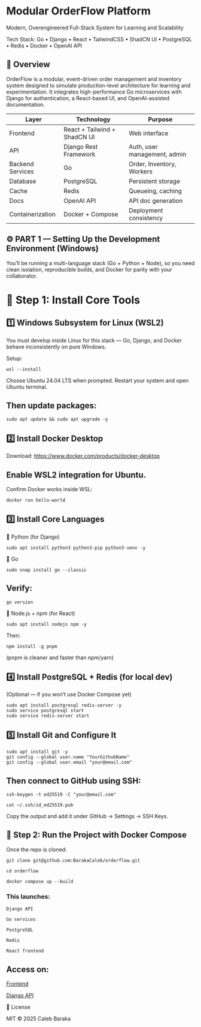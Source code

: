 # Modular OrderFlow Platform
Modern, Overengineered Full-Stack System for Learning and Scalability

Tech Stack: Go • Django • React • TailwindCSS • ShadCN UI • PostgreSQL • Redis • Docker • OpenAI API

## 📖 Overview

OrderFlow is a modular, event-driven order management and inventory system designed to simulate production-level architecture for learning and experimentation.
It integrates high-performance Go microservices with Django for authentication, a React-based UI, and OpenAI-assisted documentation.


| Layer            | Technology                   | Purpose                      |
| ---------------- | ---------------------------- | ---------------------------- |
| Frontend         | React + Tailwind + ShadCN UI | Web interface                |
| API              | Django Rest Framework        | Auth, user management, admin |
| Backend Services | Go                           | Order, Inventory, Workers    |
| Database         | PostgreSQL                   | Persistent storage           |
| Cache            | Redis                        | Queueing, caching            |
| Docs             | OpenAI API                   | API doc generation           |
| Containerization | Docker + Compose             | Deployment consistency       |



## ⚙️ PART 1 — Setting Up the Development Environment (Windows)

You’ll be running a multi-language stack (Go + Python + Node), so you need clean isolation, reproducible builds, and Docker for parity with your collaborator.

# 🧰 Step 1: Install Core Tools

## 1️⃣ Windows Subsystem for Linux (WSL2)
You must develop inside Linux for this stack — Go, Django, and Docker behave inconsistently on pure Windows.

Setup:
```
wsl --install
```

Choose Ubuntu 24.04 LTS when prompted.
Restart your system and open Ubuntu terminal.

## Then update packages:
```
sudo apt update && sudo apt upgrade -y
```
## 2️⃣ Install Docker Desktop

Download: https://www.docker.com/products/docker-desktop

## Enable WSL2 integration for Ubuntu.

Confirm Docker works inside WSL:
```
docker run hello-world
```

## 3️⃣ Install Core Languages
🐍 Python (for Django)
```
sudo apt install python3 python3-pip python3-venv -y
```
🦫 Go
```
sudo snap install go --classic
```

## Verify:
```
go version
```
🧱 Node.js + npm (for React)
```
sudo apt install nodejs npm -y
```
Then:
```
npm install -g pnpm
```
(pnpm is cleaner and faster than npm/yarn)

## 4️⃣ Install PostgreSQL + Redis (for local dev)

(Optional — if you won’t use Docker Compose yet)
```
sudo apt install postgresql redis-server -y
sudo service postgresql start
sudo service redis-server start
```

## 5️⃣ Install Git and Configure It
```
sudo apt install git -y
git config --global user.name "YourGithubName"
git config --global user.email "your@email.com"
```

## Then connect to GitHub using SSH:
```
ssh-keygen -t ed25519 -C "your@email.com"
```

```
cat ~/.ssh/id_ed25519.pub
```

Copy the output and add it under GitHub → Settings → SSH Keys.

## 🐳 Step 2: Run the Project with Docker Compose

Once the repo is cloned:
```
git clone git@github.com:BarakaCaleb/orderflow.git
```
```
cd orderflow
```
```
docker compose up --build
```


### This launches:

`Django API`

`Go services`

`PostgreSQL`

`Redis`

`React frontend`

## Access on:

[Frontend](http://localhost:3000)

[Django API](http://localhost:8000)


📜 License

MIT © 2025 Caleb Baraka